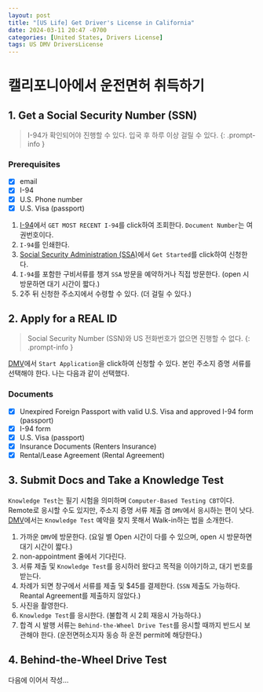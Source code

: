 ```yaml
---
layout: post
title: "[US Life] Get Driver's License in California"
date: 2024-03-11 20:47 -0700
categories: [United States, Drivers License]
tags: US DMV DriversLicense
---
```

# 캘리포니아에서 운전면허 취득하기

## 1. Get a Social Security Number (SSN)
> I-94가 확인되어야 진행할 수 있다. 입국 후 하루 이상 걸릴 수 있다.
{: .prompt-info }

### Prerequisites
- [x] email
- [x] I-94
- [x] U.S. Phone number
- [x] U.S. Visa (passport)

1. [I-94][geti94]에서 `GET MOST RECENT I-94`를 click하여 조회한다. `Document Number`는 여권번호이다.
2. `I-94`를 인쇄한다.
3. [Social Security Administration (SSA)][applyssn]에서 `Get Started`를 click하여 신청한다.
4. `I-94`를 포함한 구비서류를 챙겨 `SSA` 방문을 예약하거나 직접 방문한다. (open 시 방문하면 대기 시간이 짧다.)
5. 2주 뒤 신청한 주소지에서 수령할 수 있다. (더 걸릴 수 있다.)

## 2. Apply for a REAL ID
> Social Security Number (SSN)와 US 전화번호가 없으면 진행할 수 없다.
{: .prompt-info }

[DMV][applylicense]에서 `Start Application`을 click하여 신청할 수 있다. 본인 주소지 증명 서류를 선택해야 한다. 나는 다음과 같이 선택했다.

### Documents
- [x] Unexpired Foreign Passport with valid U.S. Visa and approved I-94 form (passport)
- [x] I-94 form
- [x] U.S. Visa (passport)
- [x] Insurance Documents (Renters Insurance)
- [x] Rental/Lease Agreement (Rental Agreement)

## 3. Submit Docs and Take a Knowledge Test
`Knowledge Test`는 필기 시험을 의미하며 `Computer-Based Testing CBT`이다. Remote로 응시할 수도 있지만, 주소지 증명 서류 제출 겸 `DMV`에서 응시하는 편이 낫다. [DMV][dmvappointment]에서는 `Knowledge Test` 예약을 찾지 못해서 Walk-in하는 법을 소개한다.

1. 가까운 `DMV`에 방문한다. (요일 별 Open 시간이 다를 수 있으며, open 시 방문하면 대기 시간이 짧다.)
2. non-appointment 줄에서 기다린다.
3. 서류 제출 및 `Knowledge Test`를 응시하러 왔다고 목적을 이야기하고, 대기 번호를 받는다.
4. 차례가 되면 창구에서 서류를 제출 및 $45를 결제한다. (`SSN` 제출도 가능하다. Reantal Agreement를 제출하지 않았다.)
5. 사진을 촬영한다.
6. `Knowledge Test`를 응시한다. (불합격 시 2회 재응시 가능하다.)
7. 합격 시 발행 서류는 `Behind-the-Wheel Drive Test`를 응시할 때까지 반드시 보관해야 한다. (운전면허소지자 동승 하 운전 permit에 해당한다.)

## 4. Behind-the-Wheel Drive Test
다음에 이어서 작성...

[geti94]: https://i94.cbp.dhs.gov/I94/#/home
[applyssn]: https://www.ssa.gov/number-card/request-number-first-time
[applylicense]: https://www.dmv.ca.gov/portal/driver-licenses-identification-cards/dl-id-online-app-edl-44
[dmvappointment]: https://www.dmv.ca.gov/portal/appointments/select-appointment-type